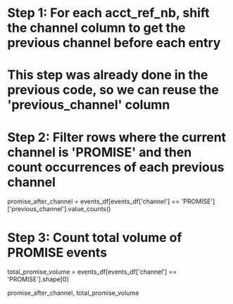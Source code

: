 # Step 1: For each acct_ref_nb, shift the channel column to get the previous channel before each entry
# This step was already done in the previous code, so we can reuse the 'previous_channel' column

# Step 2: Filter rows where the current channel is 'PROMISE' and then count occurrences of each previous channel
promise_after_channel = events_df[events_df['channel'] == 'PROMISE']['previous_channel'].value_counts()

# Step 3: Count total volume of PROMISE events
total_promise_volume = events_df[events_df['channel'] == 'PROMISE'].shape[0]

promise_after_channel, total_promise_volume
